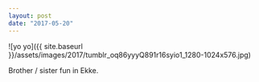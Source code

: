 ```yaml
---
layout: post
date: "2017-05-20"
---
```


![yo yo]({{ site.baseurl }}/assets/images/2017/tumblr_oq86yyyQ891r16syio1_1280-1024x576.jpg)

Brother / sister fun in Ekke.
